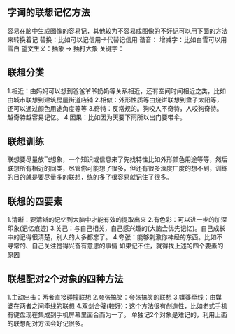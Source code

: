 ## 字词的联想记忆方法
容易在脑中生成图像的容易记，其他较为不容易成图像的不好记可以用下面的方法来转换着记
替换：比如可以记信用卡代替记信用
谐音：
增减字：比如白雪可以用雪白
望文生义：抽象 -> 抽打大象
关键字：

## 联想分类
1.相近：由妈妈可以想到爸爸爷爷奶奶等关系相近，还有空间时间相近之类，比如由城市联想到建筑房屋街道店铺
2.相似：外形性质等由烧饼联想到盘子太阳等，还可以通过颜色用途角度等等
3.奇特：反常规的。狗咬人不奇特，人咬狗奇特。越奇特越容易记忆。
4.因果：比如因为天要下雨所以出门要带伞。

## 联想训练
联想要尽量放飞想象，一个知识或信息来了先找特性比如外形颜色用途等等，然后联想所有相近的同类，尽管你可能想了很多，但还有很多深度广度的想不到，训练的目的就是要尽量多的联想，练的多了很容易就记住了很多。

## 联想的四要素
1.清晰：要清晰的记忆到大脑中才能有效的提取出来
2.有色彩：可以进一步的加深印象(记忆痕迹)
3.关己：与自己相关，自己感兴趣的(大脑会优先记忆)。自己成长中的记得很清楚，别人的大多都忘了。
4.夸张：能够刺激你神经的东西。比如不寻常的、自己关注觉得兴奋有意思的事情
如果记不住，就得找上述的四个要素的原因

## 联想配对2个对象的四种方法
1.主动出击：两者直接碰撞联想
2.夸张搞笑：夸张搞笑的联想
3.媒婆牵线：由媒婆在两者之间牵线的联想
4.双剑合璧(较好)：这个方法很有创造性，比如老式手机有键盘现在集成到手机屏幕里面合而为一了。
单独记2个对象是难记的，利用上面的联想配对方法会好记很多。

